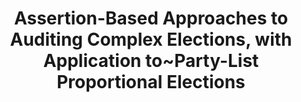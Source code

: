 ---
title: "Assertion-Based Approaches to Auditing Complex Elections, with Application to~Party-List Proportional Elections"
collection: preprints
permalink: /publications/2021-10-Assertion-Based-Approaches-to-Auditing-Complex-Elections-with-Application-toParty-List-Proportional-Elections
venue: 'Assertion-Based Approaches to Auditing Complex Elections, with Application to~Party-List Proportional Elections'
pages: '1--16'
publisher: 'arXiv'
year: '2021'
paperurl: 'https://doi.org/10.48550/arXiv.2107.11903'
citation: ' Michelle Blom,  <b>Jurlind Budurushi</b>,  Ronald Rivest,  Philip Stark,  Peter Stuckey,  Vanessa Teague,  Damjan Vukcevic</br> Assertion-Based Approaches to Auditing Complex Elections, with Application to~Party-List Proportional Elections</br>'
---